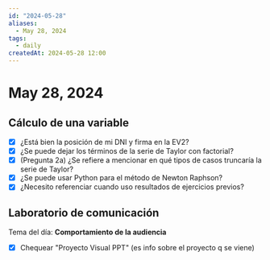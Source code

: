 ```yaml
---
id: "2024-05-28"
aliases:
  - May 28, 2024
tags:
  - daily
createdAt: 2024-05-28 12:00
---
```


# May 28, 2024

## Cálculo de una variable

- [x] ¿Está bien la posición de mi DNI y firma en la EV2?
- [x] ¿Se puede dejar los términos de la serie de Taylor con factorial?
- [x] (Pregunta 2a) ¿Se refiere a mencionar en qué tipos de casos truncaría la serie de Taylor?
- [x] ¿Se puede usar Python para el método de Newton Raphson?
- [x] ¿Necesito referenciar cuando uso resultados de ejercicios previos?

## Laboratorio de comunicación

Tema del día: **Comportamiento de la audiencia**

- [x] Chequear "Proyecto Visual PPT" (es info sobre el proyecto q se viene)
